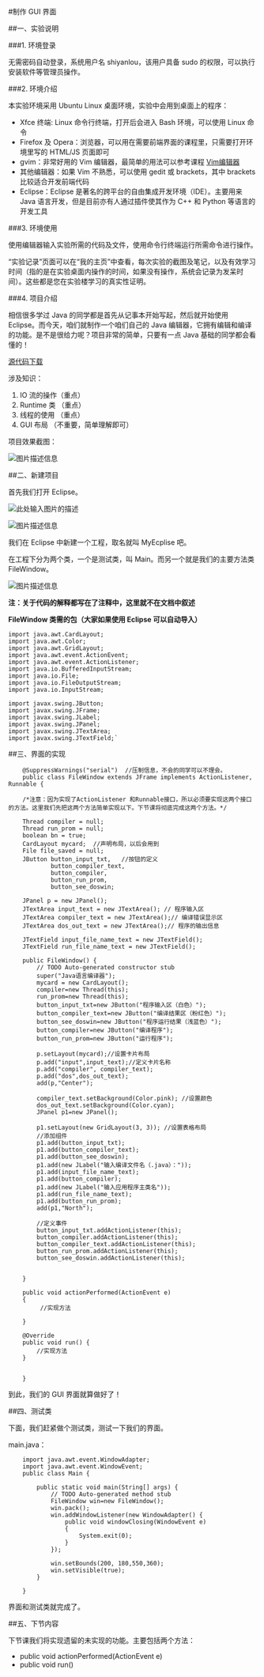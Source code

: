 
#制作 GUI 界面

##一、实验说明

###1. 环境登录

无需密码自动登录，系统用户名 shiyanlou，该用户具备 sudo 的权限，可以执行安装软件等管理员操作。

###2. 环境介绍

本实验环境采用 Ubuntu Linux 桌面环境，实验中会用到桌面上的程序：

* Xfce 终端: Linux 命令行终端，打开后会进入 Bash 环境，可以使用 Linux 命令
* Firefox 及 Opera：浏览器，可以用在需要前端界面的课程里，只需要打开环境里写的 HTML/JS 页面即可
* gvim：非常好用的 Vim 编辑器，最简单的用法可以参考课程 [Vim编辑器](https://www.shiyanlou.com/courses/2)
* 其他编辑器：如果 Vim 不熟悉，可以使用 gedit 或 brackets，其中 brackets 比较适合开发前端代码
* Eclipse：Eclipse 是著名的跨平台的自由集成开发环境（IDE）。主要用来 Java 语言开发，但是目前亦有人通过插件使其作为 C++ 和 Python 等语言的开发工具

###3. 环境使用

使用编辑器输入实验所需的代码及文件，使用命令行终端运行所需命令进行操作。


“实验记录”页面可以在“我的主页”中查看，每次实验的截图及笔记，以及有效学习时间（指的是在实验桌面内操作的时间，如果没有操作，系统会记录为发呆时间）。这些都是您在实验楼学习的真实性证明。

###4. 项目介绍

相信很多学过 Java 的同学都是首先从记事本开始写起，然后就开始使用 Eclipse。而今天，咱们就制作一个咱们自己的 Java 编辑器，它拥有编辑和编译的功能。是不是很给力呢？项目非常的简单，只要有一点 Java 基础的同学都会看懂的！

[源代码下载](http://pan.baidu.com/s/1dDjJOaP)  

涉及知识：

 1. IO 流的操作（重点）
 2. Runtime 类 （重点）
 3. 线程的使用 （重点）
 4. GUI 布局 （不重要，简单理解即可）
 
项目效果截图：

![图片描述信息](https://dn-anything-about-doc.qbox.me/userid59586labid887time1429589378516?watermark/1/image/aHR0cDovL3N5bC1zdGF0aWMucWluaXVkbi5jb20vaW1nL3dhdGVybWFyay5wbmc=/dissolve/60/gravity/SouthEast/dx/0/dy/10)

##二、新建项目

首先我们打开 Eclipse。

![此处输入图片的描述](https://dn-anything-about-doc.qbox.me/document-uid162034labid887timestamp1469601826720.png/wm)

![图片描述信息](https://dn-anything-about-doc.qbox.me/userid59586labid887time1429445274468?watermark/1/image/aHR0cDovL3N5bC1zdGF0aWMucWluaXVkbi5jb20vaW1nL3dhdGVybWFyay5wbmc=/dissolve/60/gravity/SouthEast/dx/0/dy/10)

我们在 Eclipse 中新建一个工程，取名就叫 MyEcplise 吧。

在工程下分为两个类，一个是测试类，叫 Main。而另一个就是我们的主要方法类 FileWindow。

![图片描述信息](https://dn-anything-about-doc.qbox.me/userid59586labid887time1429227429591?watermark/1/image/aHR0cDovL3N5bC1zdGF0aWMucWluaXVkbi5jb20vaW1nL3dhdGVybWFyay5wbmc=/dissolve/60/gravity/SouthEast/dx/0/dy/10)

**注：关于代码的解释都写在了注释中，这里就不在文档中叙述**

**FileWindow 类需的包（大家如果使用 Eclipse 可以自动导入）**

```
import java.awt.CardLayout;
import java.awt.Color;
import java.awt.GridLayout;
import java.awt.event.ActionEvent;
import java.awt.event.ActionListener;
import java.io.BufferedInputStream;
import java.io.File;
import java.io.FileOutputStream;
import java.io.InputStream;

import javax.swing.JButton;
import javax.swing.JFrame;
import javax.swing.JLabel;
import javax.swing.JPanel;
import javax.swing.JTextArea;
import javax.swing.JTextField;`
```


##三、界面的实现

```  
    @SuppressWarnings("serial")  //压制信息，不会的同学可以不理会。
    public class FileWindow extends JFrame implements ActionListener, Runnable {
	
	/*注意：因为实现了ActionListener 和Runnable接口，所以必须要实现这两个接口的方法。这里我们先把这两个方法简单实现以下。下节课将彻底完成这两个方法。*/

	Thread compiler = null;
	Thread run_prom = null;
	boolean bn = true;
	CardLayout mycard;  //声明布局，以后会用到
	File file_saved = null;
	JButton button_input_txt,   //按钮的定义
			button_compiler_text,
			button_compiler,
			button_run_prom,
			button_see_doswin;

	JPanel p = new JPanel();
	JTextArea input_text = new JTextArea(); // 程序输入区
	JTextArea compiler_text = new JTextArea();// 编译错误显示区
	JTextArea dos_out_text = new JTextArea();// 程序的输出信息

	JTextField input_file_name_text = new JTextField();
	JTextField run_file_name_text = new JTextField();

	public FileWindow() {
		// TODO Auto-generated constructor stub
		super("Java语言编译器");
		mycard = new CardLayout();
		compiler=new Thread(this);
		run_prom=new Thread(this);
		button_input_txt=new JButton("程序输入区（白色）");
		button_compiler_text=new JButton("编译结果区（粉红色）");
		button_see_doswin=new JButton("程序运行结果（浅蓝色）");
		button_compiler=new JButton("编译程序");
		button_run_prom=new JButton("运行程序");
		
		p.setLayout(mycard);//设置卡片布局
		p.add("input",input_text);//定义卡片名称
		p.add("compiler", compiler_text);
		p.add("dos",dos_out_text);
		add(p,"Center");
		
		compiler_text.setBackground(Color.pink); //设置颜色
		dos_out_text.setBackground(Color.cyan);
		JPanel p1=new JPanel();
		
		p1.setLayout(new GridLayout(3, 3)); //设置表格布局
		//添加组件
		p1.add(button_input_txt);
		p1.add(button_compiler_text);
		p1.add(button_see_doswin);
		p1.add(new JLabel("输入编译文件名（.java）："));
		p1.add(input_file_name_text);
		p1.add(button_compiler);
		p1.add(new JLabel("输入应用程序主类名"));
		p1.add(run_file_name_text);
		p1.add(button_run_prom);
		add(p1,"North");
		
		//定义事件
		button_input_txt.addActionListener(this);
		button_compiler.addActionListener(this);
		button_compiler_text.addActionListener(this);
		button_run_prom.addActionListener(this);
		button_see_doswin.addActionListener(this);
		
		
	}
	
	public void actionPerformed(ActionEvent e)
	{
	     //实现方法
		
	}

	@Override
	public void run() {
		//实现方法
	}


    }
```

到此，我们的 GUI 界面就算做好了！

##四、测试类

下面，我们赶紧做个测试类，测试一下我们的界面。

main.java：
```
    import java.awt.event.WindowAdapter;
    import java.awt.event.WindowEvent;
    public class Main {
    
    	public static void main(String[] args) {
    		// TODO Auto-generated method stub
    		FileWindow win=new FileWindow();
    		win.pack();
    		win.addWindowListener(new WindowAdapter() {
    			public void windowClosing(WindowEvent e)
    			{
    				System.exit(0);
    			}
    		});
    		
    		win.setBounds(200, 180,550,360);
    		win.setVisible(true);
    	}
    
    }
```

界面和测试类就完成了。


##五、下节内容

下节课我们将实现遗留的未实现的功能。主要包括两个方法：

- public void actionPerformed(ActionEvent e)
- public void run() 










